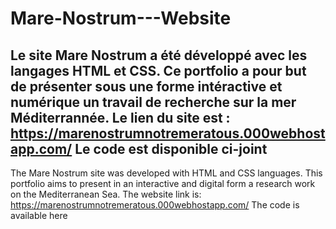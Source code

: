 # Mare-Nostrum---Website
Le site Mare Nostrum a été développé avec les langages HTML et CSS. Ce portfolio a pour but de présenter sous une forme intéractive et numérique un travail de recherche sur la mer Méditerrannée. Le lien du site est : https://marenostrumnotremeratous.000webhostapp.com/
Le code est disponible ci-joint
--
The Mare Nostrum site was developed with HTML and CSS languages. This portfolio aims to present in an interactive and digital form a research work on the Mediterranean Sea. The website link is: https://marenostrumnotremeratous.000webhostapp.com/
The code is available here
